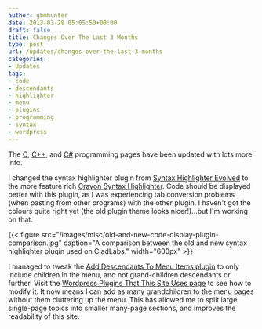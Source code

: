 ```yaml
---
author: gbmhunter
date: 2013-03-28 05:05:50+00:00
draft: false
title: Changes Over The Last 3 Months
type: post
url: /updates/changes-over-the-last-3-months
categories:
- Updates
tags:
- code
- descendants
- highlighter
- menu
- plugins
- programming
- syntax
- wordpress
---
```


The [C](/programming/languages/c), [C++](/programming/languages/c-plus-plus), and [C#](/programming/languages/c-sharp) programming pages have been updated with lots more info.

I changed the syntax highlighter plugin from [Syntax Highlighter Evolved](http://www.viper007bond.com/wordpress-plugins/syntaxhighlighter/) to the more feature rich [Crayon Syntax Highlighter](https://github.com/aramk/crayon-syntax-highlighter). Code should be displayed better with this plugin, as I was experiencing tab conversion problems (when pasting from other programs) with the other plugin. I haven't got the colours quite right yet (the old plugin theme looks nicer!)...but I'm working on that.

{{< figure src="/images/misc/old-and-new-code-display-plugin-comparison.jpg" caption="A comparison between the old and new syntax highlighter plugin used on CladLabs."  width="600px" >}}

I managed to tweak the [Add Descendants To Menu Items plugin](http://www.viper007bond.com/wordpress-plugins/add-descendants-as-submenu-items/) to only include children in the menu, and not grand-children descendants or further. Visit the [Wordpress Plugins That This Site Uses page](/programming/website-design/wordpress/wordpress-plugins-that-this-site-uses) to see how to modify it. It now means I can add as many grandchildren to the menu pages without them cluttering up the menu. This has allowed me to split large single-page topics into smaller many-page sections, and improves the readability of this site.
